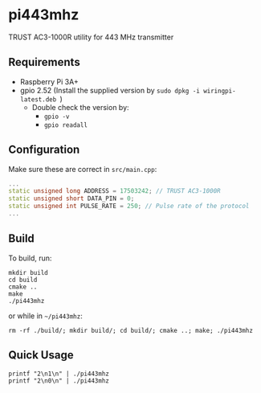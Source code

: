 # pi443mhz

TRUST AC3-1000R utility for 443 MHz transmitter 

## Requirements

- Raspberry Pi 3A+ 
- gpio 2.52 (Install the supplied version by `sudo dpkg -i wiringpi-latest.deb `)
  - Double check the version by:
     - `gpio -v`
     - `gpio readall`
     
## Configuration

Make sure these are correct in `src/main.cpp`:

```cpp
...
static unsigned long ADDRESS = 17503242; // TRUST AC3-1000R
static unsigned short DATA_PIN = 0;
static unsigned int PULSE_RATE = 250; // Pulse rate of the protocol
...
```


## Build

To build, run:

```
mkdir build
cd build
cmake ..
make
./pi443mhz
```
or while in `~/pi443mhz`:

```
rm -rf ./build/; mkdir build/; cd build/; cmake ..; make; ./pi443mhz
```

## Quick Usage

```
printf "2\n1\n" | ./pi443mhz
printf "2\n0\n" | ./pi443mhz
```
